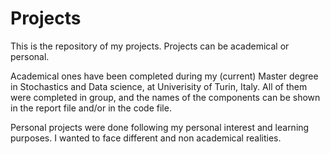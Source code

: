 # Projects
This is the repository of my projects. Projects can be academical or personal.  

Academical ones have been completed during my (current) Master degree in Stochastics and Data science, at Univerisity of Turin, Italy. All of them were completed in group, and the names of the components can be shown in the report file and/or in the code file.  

Personal projects were done following my personal interest and learning purposes. I wanted to face different and non academical realities.

